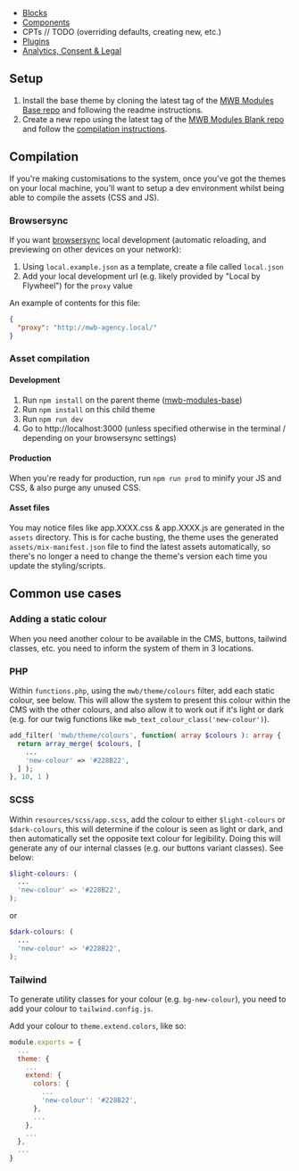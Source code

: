 - [Blocks](Blocks)
- [Components](Components)
- CPTs // TODO (overriding defaults, creating new, etc.)
- [Plugins](Plugins)
- [Analytics, Consent & Legal](Analytics,-Consent-&-Legal)

## Setup
1. Install the base theme by cloning the latest tag of the [MWB Modules Base repo](https://gitlab.com/visix/wordpress/themes/mwb-modules-base) and following the readme instructions.
2. Create a new repo using the latest tag of the [MWB Modules Blank repo](https://gitlab.com/visix/wordpress/themes/mwb-modules-blank/) and follow the [compilation instructions](#compilation).

## Compilation
If you're making customisations to the system, once you've got the themes on your local machine, you'll want to setup a dev environment whilst being able to compile the assets (CSS and JS).

### Browsersync

If you want [browsersync](https://browsersync.io/) local development (automatic reloading, and previewing on other devices on your network):
1. Using `local.example.json` as a template, create a file called `local.json`
1. Add your local development url (e.g. likely provided by "Local by Flywheel") for the `proxy` value

An example of contents for this file:

```json
{
  "proxy": "http://mwb-agency.local/"
}
```

### Asset compilation

#### Development
1. Run `npm install` on the parent theme ([mwb-modules-base](https://gitlab.com/visix/wordpress/themes/mwb-modules-base))
1. Run `npm install` on this child theme
1. Run `npm run dev`
1. Go to http://localhost:3000 (unless specified otherwise in the terminal / depending on your browsersync settings)

#### Production
When you're ready for production, run `npm run prod` to minify your JS and CSS, & also purge any unused CSS.

#### Asset files
You may notice files like app.XXXX.css & app.XXXX.js are generated in the `assets` directory. This is for cache busting, the theme uses the generated `assets/mix-manifest.json` file to find the latest assets automatically, so there's no longer a need to change the theme's version each time you update the styling/scripts.

## Common use cases
### Adding a static colour
When you need another colour to be available in the CMS, buttons, tailwind classes, etc. you need to inform the system of them in 3 locations.

### PHP
Within `functions.php`, using the `mwb/theme/colours` filter, add each static colour, see below. This will allow the system to present this colour within the CMS with the other colours, and also allow it to work out if it's light or dark (e.g. for our twig functions like `mwb_text_colour_class('new-colour')`).
```php
add_filter( 'mwb/theme/colours', function( array $colours ): array {
  return array_merge( $colours, [
    ...
    'new-colour' => '#228B22',
  ] );
}, 10, 1 )
```

### SCSS
Within `resources/scss/app.scss`, add the colour to either `$light-colours` or `$dark-colours`, this will determine if the colour is seen as light or dark, and then automatically set the opposite text colour for legibility. Doing this will generate any of our internal classes (e.g. our buttons variant classes). See below:
```scss
$light-colours: (
  ...
  'new-colour' => '#228B22',
);
```
or
```scss
$dark-colours: (
  ...
  'new-colour' => '#228B22',
);
```

### Tailwind
To generate utility classes for your colour (e.g. `bg-new-colour`), you need to add your colour to `tailwind.config.js`. 

Add your colour to `theme.extend.colors`, like so:

```js
module.exports = {
  ...
  theme: {
    ...
    extend: {
      colors: {
        ...
        'new-colour': '#228B22',
      },
      ...
    },
    ...
  },
  ...
}
```